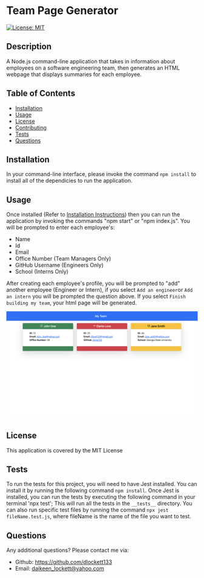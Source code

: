 # Team Page Generator

[![License: MIT](https://img.shields.io/badge/License-MIT-blue.svg)](https://opensource.org/licenses/MIT)

## Description

A Node.js command-line application that takes in information about employees on a software engineering team, then generates an HTML webpage that displays summaries for each employee.

## Table of Contents

- [Installation](#installation)
- [Usage](#usage)
- [License](#license)
- [Contributing](#contributing)
- [Tests](#tests)
- [Questions](#questions)

## Installation

In your command-line interface, please invoke the command `npm install` to install all of the dependicies to run the application.

## Usage

Once installed (Refer to [Installation Instructions](#installation)) then you can run the application by invoking the commands "npm start" or "npm index.js".
You will be prompted to enter each employee's:

- Name
- Id
- Email
- Office Number (Team Managers Only)
- GitHub Username (Engineers Only)
- School (Interns Only)

After creating each employee's profile, you will be prompted to "add" another employee (Engineer or Intern), if you select `Add an engineer`or `Add an intern` you will be prompted the question above. If you select `Finish building my team`, your html page will be generated.

![Team Page Generator HTML page title "My Team" that feature 3 boxes listing employees names](./Assets/Team-Page-Generator.png)

## License

This application is covered by the MIT License

## Tests

To run the tests for this project, you will need to have Jest installed. You can install it by running the following command `npm install`. Once Jest is installed, you can run the tests by executing the following command in your terminal 'npx test'; This will run all the tests in the `__tests__` directory. You can also run specific test files by running the command `npx jest fileName.test.js`, where fileName is the name of the file you want to test.

## Questions

Any additional questions? Please contact me via:

- Github: https://github.com/dlockett133
- Email: daikeen_lockett@yahoo.com
